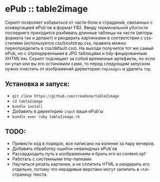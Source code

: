 ePub :: table2image
==============

Скрипт позволяет избавиться от части боли и страданий, связанных с конвертацией ePub'ов в формат FB2. Ввиду терминальной убогости последнего приходится разбивать длинные таблицы на части (авторы формата так и делают) и рендерить картинками в соответствии с css-стилями (используется css/bootstrap.css, правила можно переопределить в css/default.css). На выходе получится тот же самый ePub, но с отрендеренными в JPG таблицами и tidy-фицированным XHTML'ем. Скрипт подчищает за собой временные артефакты, но если он упал или вы его остановили сами, то перед следующим запуском нужно очистить от изображений директорию `tmpimages` и удалить `tmp`.


Установка и запуск:
--------------

- `git clone https://github.com/creadone/table2image`
- `cd table2image`
- `bundle install`
- Добавить в директорию `input` ваши ePub'ы
- `bundle exec ruby table2image.rb`


TODO:
--------------

- Привести код в порядок, все написано на коленке за пару вечеров.
- Добавить обработку ошибок невалидных ePub'ов
- Расхардкодить путь к изображениям и брать его из content.opf
- Работать с системными tmp-папками
- Научиться резать картинки, а не сплитить HTML и рендерить его отдельно, потому что нерадивые верстаки могут запилить в `<td>` страницу текста.